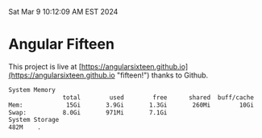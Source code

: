Sat Mar  9 10:12:09 AM EST 2024

# Angular Fifteen


This project is live at [https://angularsixteen.github.io](https://angularsixteen.github.io "fifteen!") thanks to Github.

```bash
System Memory
               total        used        free      shared  buff/cache   available
Mem:            15Gi       3.9Gi       1.3Gi       260Mi        10Gi        11Gi
Swap:          8.0Gi       971Mi       7.1Gi
System Storage
482M	.
```
```bash
